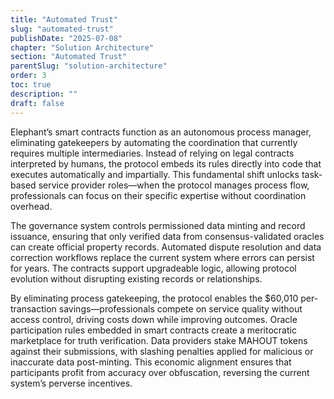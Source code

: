 ```yaml
---
title: "Automated Trust"
slug: "automated-trust"
publishDate: "2025-07-08"
chapter: "Solution Architecture"
section: "Automated Trust"
parentSlug: "solution-architecture"
order: 3
toc: true
description: ""
draft: false
---
```


Elephant’s smart contracts function as an autonomous process manager, eliminating gatekeepers by automating the coordination that currently requires multiple intermediaries. Instead of relying on legal contracts interpreted by humans, the protocol embeds its rules directly into code that executes automatically and impartially. This fundamental shift unlocks task-based service provider roles—when the protocol manages process flow, professionals can focus on their specific expertise without coordination overhead.

The governance system controls permissioned data minting and record issuance, ensuring that only verified data from consensus-validated oracles can create official property records. Automated dispute resolution and data correction workflows replace the current system where errors can persist for years. The contracts support upgradeable logic, allowing protocol evolution without disrupting existing records or relationships.

By eliminating process gatekeeping, the protocol enables the \$60,010 per-transaction savings—professionals compete on service quality without access control, driving costs down while improving outcomes. Oracle participation rules embedded in smart contracts create a meritocratic marketplace for truth verification. Data providers stake MAHOUT tokens against their submissions, with slashing penalties applied for malicious or inaccurate data post-minting. This economic alignment ensures that participants profit from accuracy over obfuscation, reversing the current system’s perverse incentives.
